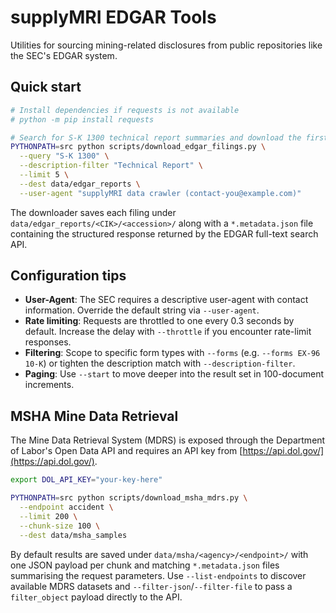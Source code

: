 # supplyMRI EDGAR Tools

Utilities for sourcing mining-related disclosures from public repositories like the SEC's EDGAR system.

## Quick start

```bash
# Install dependencies if requests is not available
# python -m pip install requests

# Search for S-K 1300 technical report summaries and download the first 5 results
PYTHONPATH=src python scripts/download_edgar_filings.py \
  --query "S-K 1300" \
  --description-filter "Technical Report" \
  --limit 5 \
  --dest data/edgar_reports \
  --user-agent "supplyMRI data crawler (contact-you@example.com)"
```

The downloader saves each filing under `data/edgar_reports/<CIK>/<accession>/` along with a `*.metadata.json` file containing the structured response returned by the EDGAR full-text search API.

## Configuration tips

- **User-Agent**: The SEC requires a descriptive user-agent with contact information. Override the default string via `--user-agent`.
- **Rate limiting**: Requests are throttled to one every 0.3 seconds by default. Increase the delay with `--throttle` if you encounter rate-limit responses.
- **Filtering**: Scope to specific form types with `--forms` (e.g. `--forms EX-96 10-K`) or tighten the description match with `--description-filter`.
- **Paging**: Use `--start` to move deeper into the result set in 100-document increments.

## MSHA Mine Data Retrieval

The Mine Data Retrieval System (MDRS) is exposed through the Department of Labor's Open Data API and requires an API key from [https://api.dol.gov/](https://api.dol.gov/).

```bash
export DOL_API_KEY="your-key-here"

PYTHONPATH=src python scripts/download_msha_mdrs.py \
  --endpoint accident \
  --limit 200 \
  --chunk-size 100 \
  --dest data/msha_samples
```

By default results are saved under `data/msha/<agency>/<endpoint>/` with one JSON payload per chunk and matching `*.metadata.json` files summarising the request parameters. Use `--list-endpoints` to discover available MDRS datasets and `--filter-json`/`--filter-file` to pass a `filter_object` payload directly to the API.
